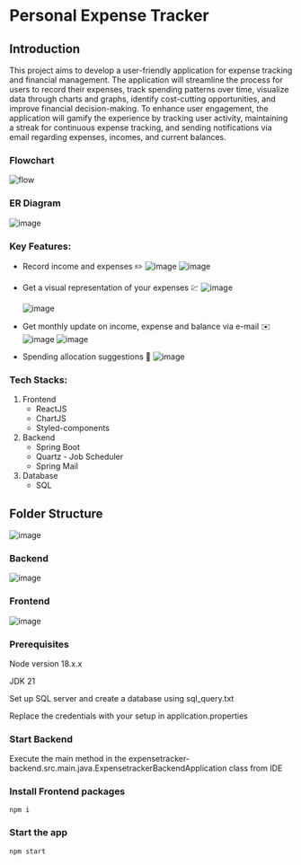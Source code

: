 # Personal Expense Tracker

## Introduction
This project aims to develop a user-friendly application for expense tracking and financial management. The application will streamline the process for users to record their expenses, track spending patterns over time, visualize data through charts and graphs, identify cost-cutting opportunities, and improve financial decision-making. To enhance user engagement, the application will gamify the experience by tracking user activity, maintaining a streak for continuous expense tracking, and sending notifications via email regarding expenses, incomes, and current balances.

### Flowchart
![flow](https://github.com/Bhavya-C-ai/desis-project/assets/96719986/73e5ee46-0c01-4237-9ecc-6af44f5888eb)

### ER Diagram
![image](https://github.com/Bhavya-C-ai/desis-project/assets/96719986/d71b32d7-0019-4428-9a2b-746db90a5708)



### Key Features:
- Record income and expenses  :pencil2:
  ![image](https://github.com/Bhavya-C-ai/desis-project/assets/96719986/eef19222-055f-42f3-aa1a-698a399cd974)
![image](https://github.com/Bhavya-C-ai/desis-project/assets/96719986/4fee6037-7cf0-4896-bca5-86e4f8906aae)

- Get a visual representation of your expenses :chart:
    ![image](https://github.com/Bhavya-C-ai/desis-project/assets/96719986/56bbd5b9-2e14-4453-a4cf-4c9e14a4ca57)

  ![image](https://github.com/Bhavya-C-ai/desis-project/assets/96719986/10cf57e5-fc3c-413a-9cb2-f3038ed0210a)

- Get monthly update on income, expense and balance via e-mail :envelope:
   ![image](https://github.com/Bhavya-C-ai/desis-project/assets/96719986/dbc5b23b-3c25-4964-b5de-ca8a1c4c5195)
  ![image](https://github.com/Bhavya-C-ai/desis-project/assets/96719986/2f8f117e-b169-4448-b036-cfd3a8ee3cc0)
 


- Spending allocation suggestions 💸
  ![image](https://github.com/Bhavya-C-ai/desis-project/assets/96719986/a60d53e6-b4c5-4782-8a0c-9b3cd5bedb31)


### Tech Stacks:
1. Frontend
    - ReactJS
    - ChartJS
    - Styled-components
2. Backend
    - Spring Boot
    - Quartz - Job Scheduler
    - Spring Mail
3. Database
    - SQL

## Folder Structure
![image](https://github.com/Bhavya-C-ai/desis-project/assets/96719986/612af8d8-7a9f-4e90-b4be-1c89f2f1860f)


### Backend
![image](https://github.com/Bhavya-C-ai/desis-project/assets/96719986/95d817d8-6c42-46d6-b97c-35484f6166cd)

### Frontend
![image](https://github.com/Bhavya-C-ai/desis-project/assets/96719986/6f4d5d9a-d317-4b20-9a11-1fe3ec801cdf)




### Prerequisites

Node version 18.x.x

JDK 21

Set up SQL server and create a database using sql_query.txt

Replace the credentials with your setup in application.properties

### Start Backend

Execute the main method in the expensetracker-backend.src.main.java.ExpensetrackerBackendApplication class from IDE

### Install Frontend packages

```shell
npm i
```

### Start the app
```shell
npm start
```
